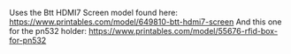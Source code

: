 
Uses the Btt HDMI7 Screen model found here: https://www.printables.com/model/649810-btt-hdmi7-screen
And this one for the pn532 holder: https://www.printables.com/model/55676-rfid-box-for-pn532
